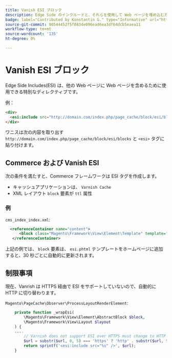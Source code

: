 ```yaml
---
title: Vanish ESI ブロック
description: Edge Side のインクルードと、それらを使用して Web ページを埋め込む方法について説明します。
badge: label="Contributed by Konstantin G." type="Informative" url="https://github.com/goivvy" tooltip="Konstantin G."
source-git-commit: 90544452f5f0834e096ead6ea3df64dcb5eaea11
workflow-type: tm+mt
source-wordcount: '135'
ht-degree: 0%

---
```



# Vanish ESI ブロック

Edge Side Includes(ESI) は、他の Web ページに Web ページを含めるために使用できる特別なディレクティブです。

例：

```html
<div>
  <esi:include src="http://domain.com/index.php/page_cache/block/esi/blocks"/>
</div>
```

ワニスは次の内容を取り出す `http://domain.com/index.php/page_cache/block/esi/blocks` と `<esi>` タグに貼り付けます。

## Commerce および Vanish ESI

次の条件を満たすと、Commerce フレームワークは ESI タグを作成します。

- キャッシュアプリケーションは、 `Varnish Cache`
- XML レイアウト `block` 要素が `ttl` 属性

### 例

`cms_index_index.xml`:

```xml
  <referenceContainer name="content">
      <block class="Magento\Framework\View\Element\Template" template="Magento_Paypal::esi.phtml" ttl="30"/>
   </referenceContainer>
```

上記の例では、 `block` 要素は、 `esi.phtml` テンプレートをホームページに追加すると、30 秒ごとに自動的に更新されます。

## 制限事項

現在、Vanrish は HTTPS 経由で ESI をサポートしていないので、自動的に HTTP に切り替わります。

`Magento\PageCache\Observer\ProcessLayoutRenderElement`:

```php
    private function _wrapEsi(
        \Magento\Framework\View\Element\AbstractBlock $block,
        \Magento\Framework\View\Layout $layout
    ) {
    ....
        // Varnish does not support ESI over HTTPS must change to HTTP
        $url = substr($url, 0, 5) === 'https' ? 'http' . substr($url, 5) : $url;
        return sprintf('<esi:include src="%s" />', $url);
    }
```
